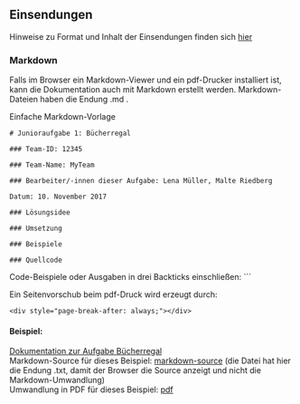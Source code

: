 ## Einsendungen

Hinweise zu Format und Inhalt der Einsendungen finden sich [hier](https://bwinf.de/bundeswettbewerb/teilnehmen/einsendungen/teilnehmer/#c7693)

### Markdown

Falls im Browser ein Markdown-Viewer und ein pdf-Drucker installiert ist, kann die Dokumentation auch mit
Markdown erstellt werden. Markdown-Dateien haben die Endung .md .

Einfache Markdown-Vorlage

```
# Junioraufgabe 1: Bücherregal

### Team-ID: 12345

### Team-Name: MyTeam

### Bearbeiter/-innen dieser Aufgabe: Lena Müller, Malte Riedberg

Datum: 10. November 2017

### Lösungsidee

### Umsetzung

### Beispiele

### Quellcode

```

Code-Beispiele oder Ausgaben in drei Backticks einschließen: ```

Ein Seitenvorschub beim pdf-Druck wird erzeugt durch:

```
<div style="page-break-after: always;"></div>
```

#### Beispiel:
[Dokumentation zur Aufgabe Bücherregal](./buecherregal/buecherregal_docu.md) <br>
Markdown-Source für dieses Beispiel: [markdown-source](./buecherregal/buecherregal_docu.txt) (die Datei hat hier die Endung .txt, damit der Browser die Source anzeigt und nicht die Markdown-Umwandlung) <br>
Umwandlung in PDF für dieses Beispiel: [pdf](./buecherregal/buecherregal_einsendung.pdf)



